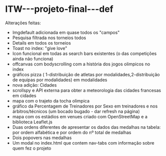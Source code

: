 # ITW---projeto-final---def

Alterações feitas:
- Imgdefault adicionada em quase todos os "campos"
- Pesquisa filtrada nos torneios todos
- Details em todos os torneios
- Toast no index: "give love"
- Icon funcional em todas as search bars existentes (o das competições ainda não funciona)
- offcanvas com bodyscrolling com a história dos jogos olimpicos no index
- gráficos pizza ( 1-distribuição de atletas por modalidades,2-distribuição de equipas por modalidades) em modalidades
- nova adição: Cidades
- scrollspy e API externa para obter a meteorologia das cidades francesas em cidades
- mapa com o trajeto da tocha olimpica
- gráfico da Percentagem de Treinadores por Sexo em treinadores e nos árbitros/técnicos (um bocado bugado - dar refresh na página)
- mapa com os estádios em venues criado com OpenStreetMap e a biblioteca Leaflet.js
- Duas ordens diferentes de apresentar os dados das medalhas na tabela: por ordem alfabética e por ordem do nº total de medalhas
- Dois popovers nas medalhas
- Um modal no index.html que contem nav-tabs com informação sobre quem fez o projeto